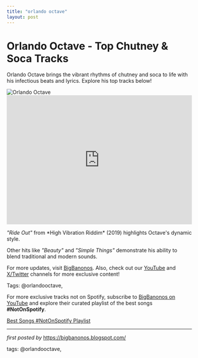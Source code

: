```yaml
---
title: "orlando octave"
layout: post
---
```

<!-- Title of the Post -->
<h1 >Orlando Octave - Top Chutney & Soca Tracks</h1> <!-- Introductory Text -->
<p >Orlando Octave brings the vibrant rhythms of chutney and soca to life with his infectious beats and lyrics. Explore his top tracks below!</p> <!-- Featured Image -->
<div > <img src="https://i.scdn.co/image/ab67616d00001e021a98e46ae59c2d54d3a3b773" alt="Orlando Octave" />
</div> <!-- Spotify Playlist Embed -->
<div > <iframe src="https://open.spotify.com/embed/playlist/4jviVQAVi7BYlVvv0fKm6u?utm_source=generator" width="100%" height="352" frameBorder="0" allowfullscreen="" allow="autoplay; clipboard-write; encrypted-media; fullscreen; picture-in-picture" loading="lazy"></iframe>
</div> <!-- Song Information -->
<div> <p><em>"Ride Out"</em> from *High Vibration Riddim* (2019) highlights Octave's dynamic style.</p> <p>Other hits like <em>"Beauty"</em> and <em>"Simple Things"</em> demonstrate his ability to blend traditional and modern sounds.</p>
</div> <!-- Footer Links -->
<div > <p>For more updates, visit <a href="https://bigbanonos.blogspot.com/" target="_blank">BigBanonos</a>. Also, check out our <a href="https://www.youtube.com/@BigBanonos" target="_blank">YouTube</a> and <a href="https://x.com/bigbanonos" target="_blank">X/Twitter</a> channels for more exclusive content!</p>
</div> <!-- Tags -->
<p >Tags: @orlandooctave,</p>


<!--Subscribe and Playlist Links-->
<div>
    <p>For more exclusive tracks not on Spotify, subscribe to <a href="https://www.youtube.com/@BigBanonos" target="_blank">BigBanonos on YouTube</a> and explore their curated playlist of the best songs <strong>#NotOnSpotify</strong>.</p>
    <p><a href="https://www.youtube.com/playlist?list=PLtuNtuTatqI0kFahUCbtbfenC_ET5O_tr" target="_blank">Best Songs #NotOnSpotify Playlist<br /></a></p></div>

<hr />

<p><em>first posted by</em> <a href="https://bigbanonos.blogspot.com/" rel="noopener" target="_new">https://bigbanonos.blogspot.com/</a></p>

<p>tags: @orlandooctave,</p>
